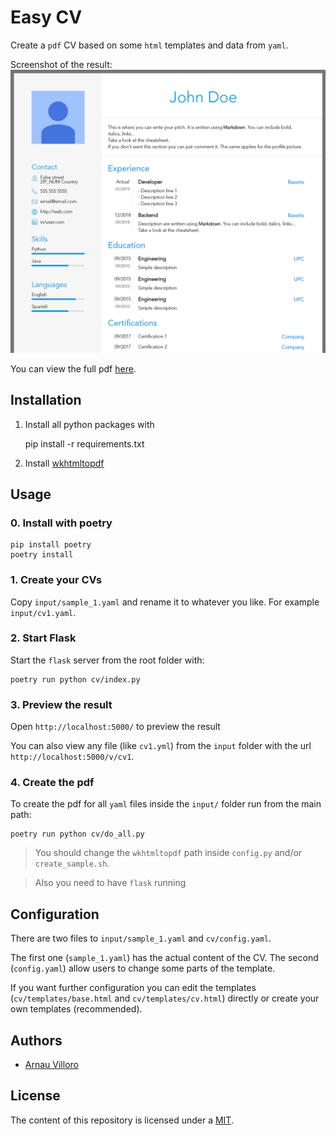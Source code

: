 # Easy CV

Create a `pdf` CV based on some `html` templates and data from `yaml`.

Screenshot of the result:
![home](assets/preview.jpg)

You can view the full pdf [here](assets/sample.pdf).

## Installation
1. Install all python packages with

	pip install -r requirements.txt

2. Install [wkhtmltopdf](https://wkhtmltopdf.org/)

## Usage

### 0. Install with poetry

```
pip install poetry
poetry install
```

### 1. Create your CVs

Copy `input/sample_1.yaml` and rename it to whatever you like. For example `input/cv1.yaml`.

### 2. Start Flask
Start the `flask` server from the root folder with:

```
poetry run python cv/index.py
```

### 3. Preview the result
Open `http://localhost:5000/` to preview the result

You can also view any file (like `cv1.yml`) from the `input` folder with the url `http://localhost:5000/v/cv1`.

### 4. Create the pdf

To create the pdf for all `yaml` files inside the `input/` folder run from the main path:

```
poetry run python cv/do_all.py
```

> You should change the `wkhtmltopdf` path inside `config.py` and/or `create_sample.sh`.

> Also you need to have `flask` running

## Configuration
There are two files to `input/sample_1.yaml` and `cv/config.yaml`.

The first one (`sample_1.yaml`) has the actual content of the CV.
The second (`config.yaml`) allow users to change some parts of the template.

If you want further configuration you can edit the templates (`cv/templates/base.html` and `cv/templates/cv.html`) directly or create your own templates (recommended).

## Authors
* [Arnau Villoro](villoro.com)

## License
The content of this repository is licensed under a [MIT](https://opensource.org/licenses/MIT).
